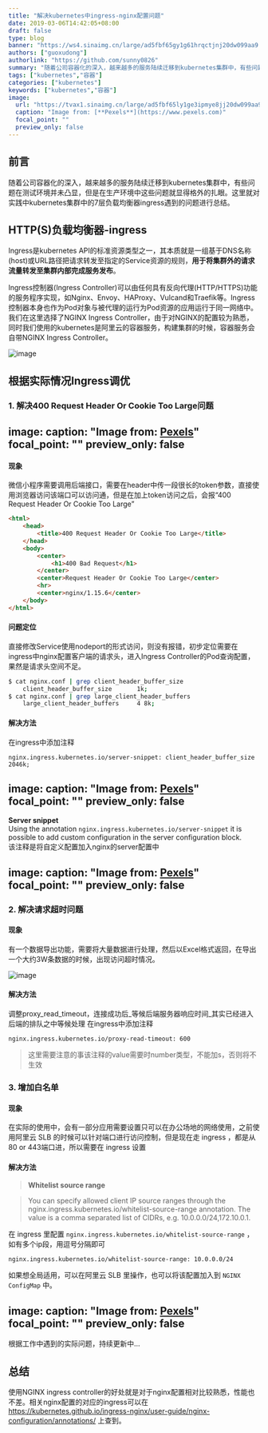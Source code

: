 ```yaml
---
title: "解决kubernetes中ingress-nginx配置问题"
date: 2019-03-06T14:42:05+08:00
draft: false
type: blog
banner: "https://ws4.sinaimg.cn/large/ad5fbf65gy1g61hrqctjnj20dw099aa9.jpg"
authors: ["guoxudong"]
authorlink: "https://github.com/sunny0826"
summary: "随着公司容器化的深入，越来越多的服务陆续迁移到kubernetes集群中，有些问题在测试环境并未凸显，但是在生产环境中这些问题就显得格外的扎眼。这里就对实践中kubernetes集群中的7层负载均衡器ingress遇到的问题进行总结。"
tags: ["kubernetes","容器"]
categories: ["kubernetes"]
keywords: ["kubernetes","容器"]
image:
  url: "https://tvax1.sinaimg.cn/large/ad5fbf65ly1ge3ipmye8jj20dw099aa9.jpg"
  caption: "Image from: [**Pexels**](https://www.pexels.com)"
  focal_point: ""
  preview_only: false
---
```

## 前言

随着公司容器化的深入，越来越多的服务陆续迁移到kubernetes集群中，有些问题在测试环境并未凸显，但是在生产环境中这些问题就显得格外的扎眼。这里就对实践中kubernetes集群中的7层负载均衡器ingress遇到的问题进行总结。

## HTTP(S)负载均衡器-ingress

Ingress是kubernetes API的标准资源类型之一，其本质就是一组基于DNS名称(host)或URL路径把请求转发至指定的Service资源的规则，**用于将集群外的请求流量转发至集群内部完成服务发布**。

Ingress控制器(Ingress Controller)可以由任何具有反向代理(HTTP/HTTPS)功能的服务程序实现，如Nginx、Envoy、HAProxy、Vulcand和Traefik等。Ingress控制器本身也作为Pod对象与被代理的运行为Pod资源的应用运行于同一网络中。我们在这里选择了NGINX Ingress Controller，由于对NGINX的配置较为熟悉，同时我们使用的kubernetes是阿里云的容器服务，构建集群的时候，容器服务会自带NGINX Ingress Controller。

![image](http://wx2.sinaimg.cn/large/ad5fbf65ly1g0t3yj7wecj20w50doab9.jpg)

## 根据实际情况Ingress调优

### 1. 解决400 Request Header Or Cookie Too Large问题
image:
  caption: "Image from: [**Pexels**](https://www.pexels.com)"
  focal_point: ""
  preview_only: false
---
    
#### 现象

微信小程序需要调用后端接口，需要在header中传一段很长的token参数，直接使用浏览器访问该端口可以访问通，但是在加上token访问之后，会报“400 Request Header Or Cookie Too Large”

```html
<html>
    <head>
        <title>400 Request Header Or Cookie Too Large</title>
    </head>
    <body>
        <center>
            <h1>400 Bad Request</h1>
        </center>
        <center>Request Header Or Cookie Too Large</center>
        <hr>
        <center>nginx/1.15.6</center>
    </body>
</html>
```

#### 问题定位

直接修改Service使用nodeport的形式访问，则没有报错，初步定位需要在ingress中nginx配置客户端的请求头，进入Ingress Controller的Pod查询配置，果然是请求头空间不足。

```bash
$ cat nginx.conf | grep client_header_buffer_size
    client_header_buffer_size       1k;
$ cat nginx.conf | grep large_client_header_buffers
    large_client_header_buffers     4 8k;
```

#### 解决方法

在ingress中添加注释

```nginx
nginx.ingress.kubernetes.io/server-snippet: client_header_buffer_size 2046k;
```
image:
  caption: "Image from: [**Pexels**](https://www.pexels.com)"
  focal_point: ""
  preview_only: false
---
**Server snippet**<br>Using the annotation ```nginx.ingress.kubernetes.io/server-snippet``` it is possible to add custom configuration in the server configuration block.
<br>该注释是将自定义配置加入nginx的server配置中

image:
  caption: "Image from: [**Pexels**](https://www.pexels.com)"
  focal_point: ""
  preview_only: false
---

### 2. 解决请求超时问题

#### 现象

有一个数据导出功能，需要将大量数据进行处理，然后以Excel格式返回，在导出一个大约3W条数据的时候，出现访问超时情况。

![image](https://ws2.sinaimg.cn/mw690/ad5fbf65ly1g0ubdwwzo5j21b30bjaat.jpg)

#### 解决方法

调整proxy_read_timeout，连接成功后_等候后端服务器响应时间_其实已经进入后端的排队之中等候处理
在ingress中添加注释 

```nginx
nginx.ingress.kubernetes.io/proxy-read-timeout: 600
```

>这里需要注意的事该注释的value需要时number类型，不能加s，否则将不生效

### 3. 增加白名单

#### 现象

在实际的使用中，会有一部分应用需要设置只可以在办公场地的网络使用，之前使用阿里云 SLB 的时候可以针对端口进行访问控制，但是现在走 ingress ，都是从80 or 443端口进，所以需要在 ingress 设置

#### 解决方法

> **Whitelist source range**

>You can specify allowed client IP source ranges through the nginx.ingress.kubernetes.io/whitelist-source-range annotation. The value is a comma separated list of CIDRs, e.g. 10.0.0.0/24,172.10.0.1.

在 ingress 里配置 ```nginx.ingress.kubernetes.io/whitelist-source-range``` ，如有多个ip段，用逗号分隔即可

```nginx
nginx.ingress.kubernetes.io/whitelist-source-range: 10.0.0.0/24
```
如果想全局适用，可以在阿里云 SLB 里操作，也可以将该配置加入到 ```NGINX ConfigMap``` 中。

image:
  caption: "Image from: [**Pexels**](https://www.pexels.com)"
  focal_point: ""
  preview_only: false
---
根据工作中遇到的实际问题，持续更新中...

## 总结
使用NGINX ingress controller的好处就是对于nginx配置相对比较熟悉，性能也不差。相关nginx配置的对应的ingress可以在 https://kubernetes.github.io/ingress-nginx/user-guide/nginx-configuration/annotations/ 上查到。